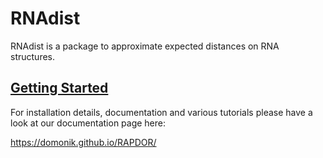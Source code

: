 # RNAdist

RNAdist is a package to approximate expected distances on RNA
structures.

## [Getting Started](https://domonik.github.io/RAPDOR/)

For installation details, documentation and various tutorials please have a look at our documentation page here:

https://domonik.github.io/RAPDOR/

